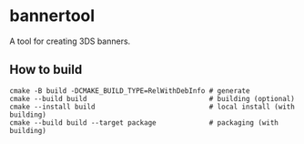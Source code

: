 # bannertool

A tool for creating 3DS banners.

## How to build

```shell
cmake -B build -DCMAKE_BUILD_TYPE=RelWithDebInfo # generate
cmake --build build                              # building (optional)
cmake --install build                            # local install (with building)
cmake --build build --target package             # packaging (with building)
```
